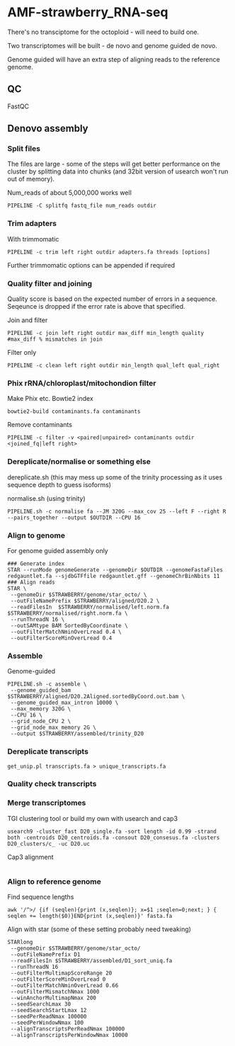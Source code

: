 # AMF-strawberry_RNA-seq

There's no transciptome for the octoploid - will need to build one.

Two transcriptomes will be built - de novo and genome guided de novo. 

Genome guided will have an extra step of aligning reads to the reference genome.

## QC
FastQC
## Denovo assembly

### Split files
The files are large - some of the steps will get better performance on the cluster by splitting data into chunks (and 32bit version of usearch won't run out of memory).

 Num_reads of about 5,000,000 works well
```shell
PIPELINE -C splitfq fastq_file num_reads outdir 
```
### Trim adapters 
With trimmomatic
```shell
PIPELINE -c trim left right outdir adapters.fa threads [options]
```
Further trimmomatic options can be appended if required

### Quality filter and joining
Quality score is based on the expected number of errors in a sequence. Seqeunce is dropped if the error rate is above that specified.

Join and filter
```shell
PIPELINE -c join left right outdir max_diff min_length quality #max_diff % mismatches in join
```
Filter only
```shell
PIPELINE -c clean left right outdir min_length qual_left qual_right
```
### Phix rRNA/chloroplast/mitochondion filter
Make Phix etc. Bowtie2 index
```
bowtie2-build contaminants.fa contaminants
```
Remove contaminants
```
PIPELINE -c filter -v <paired|unpaired> contaminants outdir <joined_fq|left right>
```

### Dereplicate/normalise or something else
dereplicate.sh (this may mess up some of the trinity processing as it uses sequence depth to guess isoforms)

normalise.sh (using trinity)
```
PIPELINE.sh -c normalise fa --JM 320G --max_cov 25 --left F --right R --pairs_together --output $OUTDIR --CPU 16 
```

### Align to genome
For genome guided assembly only 
```
### Generate index
STAR --runMode genomeGenerate --genomeDir $OUTDIR --genomeFastaFiles redgauntlet.fa --sjdbGTFfile redgauntlet.gff --genomeChrBinNbits 11
### Align reads
STAR \
 --genomeDir $STRAWBERRY/genome/star_octo/ \
 --outFileNamePrefix $STRAWBERRY/aligned/D20.2 \
 --readFilesIn  $STRAWBERRY/normalised/left.norm.fa $STRAWBERRY/normalised/right.norm.fa \
 --runThreadN 16 \
 --outSAMtype BAM SortedByCoordinate \
 --outFilterMatchNminOverLread 0.4 \
 --outFilterScoreMinOverLread 0.4
```

### Assemble
Genome-guided
```
PIPELINE.sh -c assemble \
 --genome_guided_bam $STRAWBERRY/aligned/D20.2Aligned.sortedByCoord.out.bam \
 --genome_guided_max_intron 10000 \
 --max_memory 320G \
 --CPU 16 \
 --grid_node_CPU 2 \
 --grid_node_max_memory 2G \
 --output $STRAWBERRY/assembled/trinity_D20
```

### Dereplicate transcripts
```
get_unip.pl transcripts.fa > unique_transcripts.fa
```
### Quality check transcripts


### Merge transcriptomes 
TGI clustering tool or build my own with usearch and cap3

```
usearch9 -cluster_fast D20_single.fa -sort length -id 0.99 -strand both -centroids D20_centroids.fa -consout D20_consesus.fa -clusters D20_clusters/c_ -uc D20.uc
```
Cap3 alignment
```
```


### Align to reference genome

Find sequence lengths
```
awk '/^>/ {if (seqlen){print (x,seqlen)}; x=$1 ;seqlen=0;next; } { seqlen += length($0)}END{print (x,seqlen)}' fasta.fa
```

Align with star (some of these setting probably need tweaking)
```
STARlong 
 --genomeDir $STRAWBERRY/genome/star_octo/ 
 --outFileNamePrefix D1 
 --readFilesIn $STRAWBERRY/assembled/D1_sort_uniq.fa 
 --runThreadN 16 
 --outFilterMultimapScoreRange 20   
 --outFilterScoreMinOverLread 0   
 --outFilterMatchNminOverLread 0.66   
 --outFilterMismatchNmax 1000   
 --winAnchorMultimapNmax 200   
 --seedSearchLmax 30   
 --seedSearchStartLmax 12   
 --seedPerReadNmax 100000   
 --seedPerWindowNmax 100   
 --alignTranscriptsPerReadNmax 100000   
 --alignTranscriptsPerWindowNmax 10000
```
